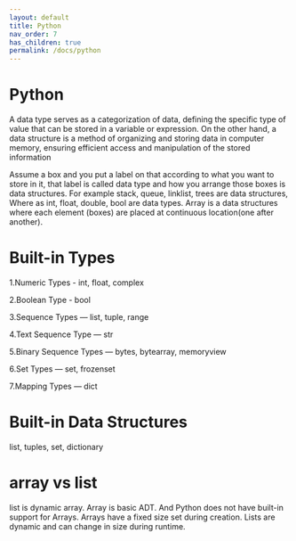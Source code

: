 ```yaml
---
layout: default
title: Python
nav_order: 7
has_children: true
permalink: /docs/python
---
```


# Python

A data type serves as a categorization of data, defining the specific type of value that can be stored in a variable or expression. On the other hand, a data structure is a method of organizing and storing data in computer memory, ensuring efficient access and manipulation of the stored information

Assume a box and you put a label on that according to what you want to store in it, that label is called data type and how you arrange those boxes is data structures. For example stack, queue, linklist, trees are data structures, Where as int, float, double, bool are data types. Array is a data structures where each element (boxes) are placed at continuous location(one after another).

# Built-in Types
1.Numeric Types - int, float, complex

2.Boolean Type - bool

3.Sequence Types — list, tuple, range

4.Text Sequence Type — str

5.Binary Sequence Types — bytes, bytearray, memoryview

6.Set Types — set, frozenset

7.Mapping Types — dict

# Built-in Data Structures
list, tuples, set, dictionary

# array vs list
list is dynamic array. Array is basic ADT. And Python does not have built-in support for Arrays.
Arrays have a fixed size set during creation. Lists are dynamic and can change in size during runtime.
